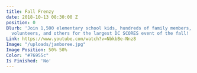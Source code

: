 ```yaml
---
title: Fall Frenzy
date: 2018-10-13 08:30:00 Z
position: 0
Blurb: 'Join 1,500 elementary school kids, hundreds of family members, hundreds of
  volunteers, and others for the largest DC SCORES event of the fall! '
Link: https://www.youtube.com/watch?v=NbkbBe-Nnz8
Image: "/uploads/jamboree.jpg"
Image Position: 50% 50%
Color: "#76955c"
Is Finished: 'No'
---
```


